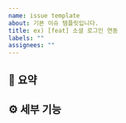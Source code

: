```yaml
---
name: issue template
about: 기본 이슈 템플릿입니다.
title: ex) [feat] 소셜 로그인 연동
labels: ""
assignees: ""
---
```


## 📝 요약

<!--
ex) 로그인 API 연동
-->

## ⚙️ 세부 기능

<!--
ex)
- 카카오 로그인 API 연동
- 구글 로그인 API 연동
-->

